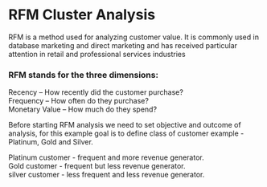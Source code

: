 
# RFM Cluster Analysis

RFM is a method used for analyzing customer value. It is commonly used in database marketing and direct marketing and has received particular attention in retail and professional services industries

### RFM stands for the three dimensions:

Recency – How recently did the customer purchase?<br>
Frequency – How often do they purchase?<br>
Monetary Value – How much do they spend?<br>

Before starting RFM analysis we need to set objective and outcome of analysis, for this example goal is to define class of customer example - Platinum, Gold and Silver.

Platinum customer - frequent and more revenue generator.<br>
Gold customer - frequent but less revenue generator.<br>
silver customer - less frequent and less revenue generator.<br>
